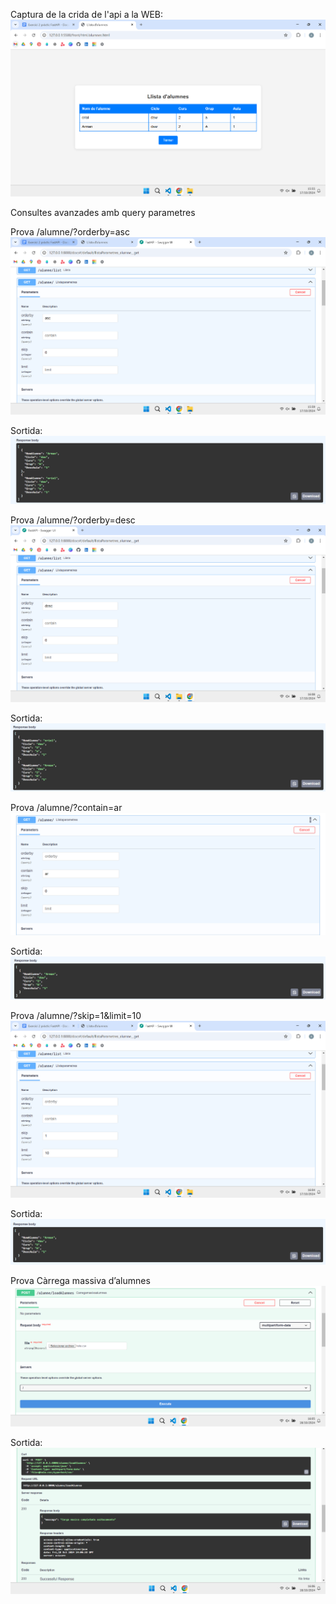 Captura de la crida de l'api a la WEB:
![alt text](/captures/image.png)

Consultes avanzades amb query parametres                                                

Prova /alumne/?orderby=asc
![alt text](/captures/image-2.png)

Sortida:
![alt text](/captures/image-1.png)

Prova /alumne/?orderby=desc
![alt text](/captures/image-7.png)

Sortida:
![alt text](/captures/image-8.png)

Prova /alumne/?contain=ar
![alt text](/captures/image-3.png)

Sortida:
![alt text](/captures/image-4.png)

Prova /alumne/?skip=1&limit=10
![alt text](/captures/image-5.png)

Sortida:
![alt text](/captures/image-6.png)

Prova Càrrega massiva d’alumnes
![alt text](/captures/image-10.png)

Sortida:
![alt text](/captures/image-20.png)